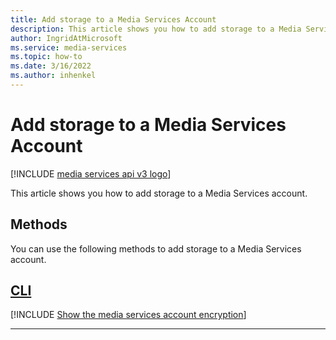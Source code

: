 ```yaml
---
title: Add storage to a Media Services Account
description: This article shows you how to add storage to a Media Services account.
author: IngridAtMicrosoft
ms.service: media-services
ms.topic: how-to
ms.date: 3/16/2022
ms.author: inhenkel
---
```

# Add storage to a Media Services Account

[!INCLUDE [media services api v3 logo](./includes/v3-hr.md)]

<!-- NOTE: The following are in the includes folder and are reused in other How To articles. All task based content should be in the includes folder with the task- prefix prepended to the file name. -->

This article shows you how to add storage to a Media Services account.

## Methods

You can use the following methods to add storage to a Media Services account.

## [CLI](#tab/cli/)

[!INCLUDE [Show the media services account encryption](./includes/task-add-account-storage-cli.md)]

---
